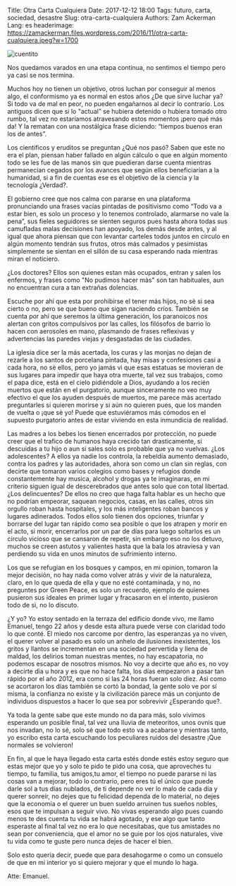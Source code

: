 Title: Otra Carta Cualquiera
Date: 2017-12-12 18:00
Tags: futuro, carta, sociedad, desastre
Slug: otra-carta-cualquiera
Authors: Zam Ackerman
Lang: es
headerimage: https://zamackerman.files.wordpress.com/2016/11/otra-carta-cualquiera.jpeg?w=1700

![cuentito](https://zamackerman.files.wordpress.com/2016/11/otra-carta-cualquiera.jpeg?w=1700)

Nos quedamos varados en una etapa continua, no sentimos el tiempo pero ya casi se nos termina.

Muchos hoy no tienen un objetivo, otros luchan por  conseguir al menos algo, el conformismo ya es normal en estos años ¿De que sirve luchar ya? Si todo va de mal en peor, no pueden engañarnos al decir lo contrario. Los antiguos dicen que si lo "actual” se hubiera detenido o hubiera tomado otro rumbo, tal vez no estaríamos atravesando estos momentos ¡pero qué más da! Y la rematan con una nostálgica frase diciendo: “tiempos buenos eran los de antes”.

Los cientificos y eruditos se preguntan ¿Qué nos pasó? Saben que este no era el plan, piensan haber fallado en algún cálculo o que en algún momento todo se les fue de las manos sin que puedieran darse cuenta mientras permanecian cegados por los avances que según  ellos beneficiarían a la humanidad, si a fin de cuentas ese es el objetivo de la ciencia y la tecnología ¿Verdad?.

El gobierno cree que nos calma con pararse en una plataforma pronunciando una frases vacías pintadas de positivismo como “Todo va a estar bien, es solo un proceso y lo tenemos controlado, alarmarse no vale la pena”, sus fieles seguidores se sienten seguros pues hasta ahora todas sus camufladas malas decisiones han apoyado, los demás desde antes, y al igual que ahora piensan que con levantar carteles todos juntos en círculo en algún momento tendrán sus frutos, otros más calmados y pesimistas simplemente se sientan en el sillón de su casa esperando nada mientras miran el noticiero. 

¿Los doctores? Ellos son quienes estan màs ocupados, entran y salen los enfermos, y frases como "No pudimos hacer màs" son tan habituales, aun no encuentran cura a tan extrañas dolencias. 

Escuche por ahí que esta por prohibirse el tener más hijos, no sè si sea cierto o no, pero se que bueno que sigan naciendo críos. También se cuenta por ahí que seremos la última generación, los paranoicos nos alertan con gritos compulsivos por las calles, los filósofos de barrio lo hacen con aerosoles en mano, plasmando de frases reflexivas y advertencias las paredes viejas y desgastadas de las ciudades.

La iglesia dice ser la más acertada, los curas y las monjas no dejan de rezarle a los santos de porcelana pintada, hay misas y confesiones casi a cada hora, no sè ellos, pero yo jamás vi que esas estatuas se movieran de sus lugares para impedir que haya otra muerte, tal vez sus trabajos, como el papa dice, está en el cielo pidiéndole a Dios, ayudando a los recién muertos que están en el purgatorio, aunque sinceramente no veo muy efectivo el que los ayuden después de muertos,  me parece más acertado preguntarles si quieren morirse y si aún no quieren pues, que los manden de vuelta o ¡que sè yo! Puede que estuviéramos más cómodos en el supuesto purgatorio antes de estar viviendo en esta inmundicia de realidad. 

Las madres a los bebes los tienen encerrados por protección, no puede creer que el trafico de humanos haya crecido tan drasticamente, si descuidas a tu hijo o aun si sales solo es probable que ya no vuelvas. ¿Los adolescentes? A ellos ya nadie los controla, la rebeldía aumento demasiado, contra los padres y las autoridades, ahora son como un clan sin reglas, con decirte que tomaron varios colegios como bases y refugios donde constantemente hay musica, alcohol y drogas ya te imaginaras, en mi criterio siguen igual de descerebrados que antes solo que con total libertad.  ¿Los delincuentes? De ellos no creo que haga falta hablar es un hecho que no podrían empeorar, saquean negocios, casas, en las calles, otros sin orgullo roban hasta hospitales, y los más inteligentes roban bancos y lugares adinerados. Todos ellos solo tienen dos opciones, triunfar y borrarse del lugar tan rápido como sea posible o que los atrapen y morir en el acto, si morir, encerrarlos por un par de días para luego soltarlos es un circulo vicioso que se cansaron de repetir, sin embargo  eso no los detuvo,  muchos se creen astutos y valientes hasta que la bala los atraviesa y van perdiendo su vida en unos minutos de sufrimiento interno.

Los que se refugian en los bosques y campos, en mi opinion, tomaron la mejor decisión, no hay nada como volver atrás y vivir de la naturaleza, claro, en lo que queda de ella y que no esté contaminada, y no, no preguntes por Green Peace, es solo un recuerdo, ejemplo de quienes pusieron sus ideales en primer lugar y fracasaron en el intento, pusieron todo de sì, no lo discuto. 

¿Y yo? Yo estoy sentado en la terraza del edificio donde vivo, me llamo Emanuel, tengo 22 años y desde esta altura puede verse con claridad todo lo que conté. El miedo nos carcome por dentro, las esperanzas ya no viven, el querer volver al pasado es solo un anhelo de ilusiones inexistentes, los gritos y llantos se incrementan en una sociedad pervertida y llena de maldad, los delirios toman nuestras mentes, no hay escapatoria, no podemos escapar de nosotros mismos. No voy a decirte que año es, no voy a decirte dìa u hora y es que no hace falta, los días empezaron a pasar tan rápido por el año 2012, era como si las 24 horas fueran solo diez. Asì como se acortaron los días también se cortó la bondad, la gente solo ve por sí misma, la confianza no existe y la civilización parece más un conjunto de individuos dispuestos a hacer lo que sea por sobrevivir ¿Esperando que?.

Ya toda la gente sabe que este mundo no da para más, solo vivimos esperando un posible final, tal vez una lluvia de meteoritos, unos ovnis que nos invadan, no lo sé, solo sé que todo esto va a acabarse y mientras tanto, yo escribo esta carta escuchando los peculiares ruidos del desastre ¡Que normales se volvieron!

En fin, al que le haya llegado esta carta estés donde estés estoy seguro que estas mejor que yo y solo te pido te pido una cosa, que aproveches tu  tiempo, tu familia, tus amigos,tu amor,  el tiempo no puede pararse ni las cosas van a mejorar, todo lo contrario, pero eres tú el único que puede darle sol a tus días nublados, de ti depende no ver lo malo de cada día y querer sonreír, no dejes que tu felicidad dependa de lo material, no dejes que la economía o el querer un buen sueldo arruinen tus sueños nobles, esos que te impulsan a seguir vivo. No vivas esperando algo pues cuando menos te des cuenta tu vida se habrá agotado, y ese algo que tanto esperaste al final tal vez no era lo que necesitabas, que tus amistades no sean por conveniencia, que el amor no se guie por los ojos naturales, vive tu vida como te guste pero nunca dejes de hacer el bien.

Solo esto quería decir, puede que para desahogarme o como un consuelo de que en mi interior yo si quiero mejorar y que el mundo lo haga. 


Atte: Emanuel.
